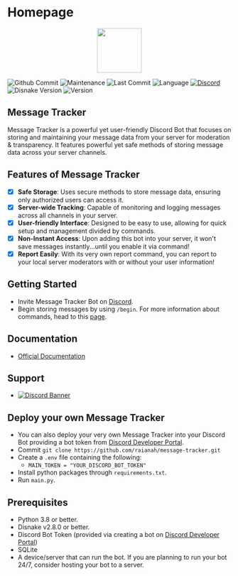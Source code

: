 # Homepage

<div align="center">

<img src="https://cdn.discordapp.com/avatars/954930077815144499/25cb95c1f74c5205c55942554a1c4859.png?size=1024" alt="" width="100">

</div>

![Github Commit](https://img.shields.io/github/commit-activity/w/raianah/message-tracker) ![Maintenance](https://img.shields.io/maintenance/yes/2024) ![Last Commit](https://img.shields.io/github/last-commit/raianah/message-tracker) ![Language](https://img.shields.io/github/languages/count/raianah/message-tracker) [![Discord](https://img.shields.io/discord/1015509043130933278?logo=discord\&logoColor=%23FFF\&label=Message+Tracker\&labelColor=%235865F2\&color=%232B2D31)](https://discord.gg/HRvAb2cjBg) ![Disnake Version](https://img.shields.io/badge/Disnake%20Version-v2.8.0+-lightblue) ![Version](https://img.shields.io/badge/official%20version-v1.0.0-lightblue)

## Message Tracker

Message Tracker is a powerful yet user-friendly Discord Bot that focuses on storing and maintaining your message data from your server for moderation & transparency. It features powerful yet safe methods of storing message data across your server channels.

## Features of Message Tracker

* [x] **Safe Storage**: Uses secure methods to store message data, ensuring only authorized users can access it.
* [x] **Server-wide Tracking**: Capable of monitoring and logging messages across all channels in your server.
* [x] **User-friendly Interface**: Designed to be easy to use, allowing for quick setup and management divided by commands.
* [x] **Non-Instant Access**: Upon adding this bot into your server, it won't save messages instantly...until you enable it via command!
* [x] **Report Easily**: With its very own report command, you can report to your local server moderators with or without your user information!

## Getting Started

* Invite Message Tracker Bot on [Discord](https://discord.com/api/oauth2/authorize?client\_id=954930077815144499\&permissions=275146468368\&scope=bot).
* Begin storing messages by using `/begin`. For more information about commands, head to this [page](commands.md).

## Documentation

* [Official Documentation](./)

## Support

* [![Discord Banner](https://discordapp.com/api/guilds/1015509043130933278/widget.png?style=banner2)](https://discord.gg/HRvAb2cjBg)

## Deploy your own Message Tracker

* You can also deploy your very own Message Tracker into your Discord Bot providing a bot token from [Discord Developer Portal](https://discord.com/developers/applications).
* Commit `git clone https://github.com/raianah/message-tracker.git`
* Create a `.env` file containing the following:
  * `MAIN_TOKEN = "YOUR_DISCORD_BOT_TOKEN"`
* Install python packages through `requirements.txt`.
* Run `main.py`.

## Prerequisites

* Python 3.8 or better.
* Disnake v2.8.0 or better.
* Discord Bot Token (provided via creating a bot on [Discord Developer Portal](https://discord.com/developers/applications))
* SQLite
* A device/server that can run the bot. If you are planning to run your bot 24/7, consider hosting your bot to a server.
